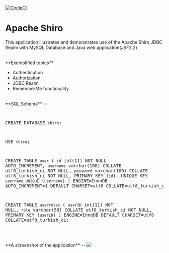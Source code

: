[![CircleCI](https://circleci.com/gh/hakdogan/ApacheShiro.svg?style=svg)](https://circleci.com/gh/hakdogan/ApacheShiro)

# Apache Shiro

This application illustrates and demonstrates use of the Apache Shiro JDBC Realm with MySQL Database and Java web application(JSF2.2) 

<br>
**Exemplified topics**

* Authentication
* Authorization
* JDBC Realm
* RememberMe functionality

<br>
**SQL Schema**
--
<pre>

CREATE DATABASE `shiro`;

USE `shiro`;

CREATE TABLE `user` (
  `id` int(11) NOT NULL AUTO_INCREMENT,
  `username` varchar(100) COLLATE utf8_turkish_ci NOT NULL,
  `password` varchar(100) COLLATE utf8_turkish_ci NOT NULL,
  PRIMARY KEY (`id`),
  UNIQUE KEY `username_UNIQUE` (`username`)
) ENGINE=InnoDB AUTO_INCREMENT=1 DEFAULT CHARSET=utf8 COLLATE=utf8_turkish_ci;

CREATE TABLE `userroles` (
  `userID` int(11) NOT NULL,
  `role` varchar(50) COLLATE utf8_turkish_ci NOT NULL,
  PRIMARY KEY (`userID`)
) ENGINE=InnoDB DEFAULT CHARSET=utf8 COLLATE=utf8_turkish_ci;


</pre>

<br>
**A screenshot of the application**
--
<img src="http://i59.tinypic.com/2mxio37.png"/>
